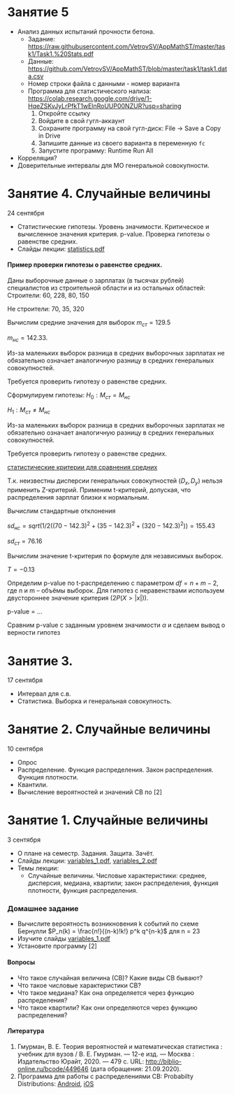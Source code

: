 # Занятие 5
- Анализ данных испытаний прочности бетона.
  - Задание: https://raw.githubusercontent.com/VetrovSV/AppMathST/master/task1/Task1.%20Stats.pdf
  - Данные: https://github.com/VetrovSV/AppMathST/blob/master/task1/task1.data.csv
  - Номер строки файла с данными - номер варианта
  - Программа для статистического нализа: https://colab.research.google.com/drive/1-HqeZSKvJyLrPfkT1wElnRoUUP00NZUR?usp=sharing
      1. Откройте ссылку
      2. Войдите в свой гугл-аккаунт 
      3. Сохраните программу на свой гугл-диск: File -> Save a Copy in Drive
      4. Запишите данные из своего варианта в переменную `fc`
      5. Запустите программу: Runtime Run All
- Корреляция?
- Доверительные интервалы для МО генеральной совокупности.


# Занятие 4. Случайные величины
24 сентября
- Статистические гипотезы. Уровень значимости. Критическое и вычисленное значения критерия. p-value. Проверка гипотезы о равенстве средних.
- Слайды лекции: [statistics.pdf](https://raw.githubusercontent.com/VetrovSV/AppMathST/master/statistics.pdf)

#### Пример проверки гипотезы о равенстве средних.
Даны выборочные данные о зарплатах (в тысячах рублей) специалистов из строительной области и из остальных областей:
Строители: 60, 228, 80, 150

Не строители: 70, 35, 320

Вычислим средние значения для выборок
$m_{ст} = 129.5$

$m_{нс} = 142.33$.

Из-за маленьких выборок разница в средних выборочных зарплатах не обязательно означает аналогичную разницу в средних генеральных совокупностей.

Требуется проверить гипотезу о равенстве средних.

Сформулируем гипотезы:
$H_0: M_{ст} = M_{нс}$

$H_1: M_{ст} \neq M_{нс}$

Из-за маленьких выборок разница в средних выборочных зарплатах не обязательно означает аналогичную разницу в средних генеральных совокупностей.

Требуется проверить гипотезу о равенстве средних. 

[статистические критерии для сравнения средних](https://raw.githubusercontent.com/VetrovSV/ST/master/%D0%9D%D0%B5%D0%BA%D0%BE%D1%82%D0%BE%D1%80%D1%8B%D0%B5%20%D1%81%D1%82%D0%B0%D1%82%D0%B8%D1%81%D1%82%D0%B8%D1%87%D0%B5%D1%81%D0%BA%D0%B8%D0%B5%20%D0%BA%D1%80%D0%B8%D1%82%D0%B5%D1%80%D0%B8%D0%B8.%201page.pdf)

Т.к. неизвестны дисперсии генеральных совокупностей ($D_x, D_y$) нельзя применить Z-критерий. 
Применим t-критерий, допуская, что распределения зарплат близки к нормальным.

Вычислим стандартные отклонения


$sd_{нс} = sqrt(1/2 ((70 - 142.3)^2 + (35 - 142.3)^2 + (320 - 142.3)^2)) = 155.43$

$sd_{ст} = 76.16$


Вычислим значение t-критерия по формуле для независимых выборок.

$T = - 0.13$

Определим p-value по t-распределению с параметром $df = n +m - 2$, где n и m – объёмы выборок. Для гипотез с неравенствами используем двустороннее значение критерия ($2P(X > |x|)$).

p-value = …

Сравним p-value c заданным уровнем значимости $\alpha$ и сделаем вывод о верности гипотез




# Занятие 3. 
17 сентября
- Интервал для с.в.
- Статистика. Выборка и генеральная совокупность.


# Занятие 2. Случайные величины
10 сентября
- Опрос
- Распределение. Функция распределения. Закон распределения. Функция плотности.
- Квантили.
- Вычисление вероятностей и значений СВ по [2]


# Занятие 1. Случайные величины
3 сентября
- О плане на семестр. Задания. Защита. Зачёт.
- Слайды лекции: [variables_1.pdf](https://github.com/VetrovSV/AppMathST/blob/master/variables_1.pdf?raw=true), [variables_2.pdf](https://github.com/VetrovSV/AppMathST/blob/master/variables_2.pdf?raw=true)
- Темы лекции:
  - Случайные величины. Числовые характеристики: среднее, дисперсия, медиана, квартили; закон распределения, функция плотности, функция распределения.

### Домашнее задание
- Вычислите вероятность возникновения k событий по схеме Бернулли
  $P_n(k) = \frac{n!}{(n-k)!k!} p^k q^{n-k}$ для n = 23
- Изучите слайды [variables_1.pdf](https://github.com/VetrovSV/AppMathST/blob/master/variables_1.pdf?raw=true)
- Установите программу [2]



#### Вопросы
- Что такое случайная величина (СВ)? Какие виды СВ бывают?
- Что такое числовые характеристики СВ?
- Что такое медиана? Как она определяется через функцию распределения?
- Что такое квартили? Как они определяются через функцию распределения?

#### Литература
1. Гмурман, В. Е.  Теория вероятностей и математическая статистика : учебник для вузов / В. Е. Гмурман. — 12-е изд. — Москва :
Издательство Юрайт, 2020. — 479 с. URL: http://biblio-online.ru/bcode/449646 (дата обращения: 21.09.2020).
2. Программа для работы с распределениями СВ: Probabilty Distributions: [Android](https://play.google.com/store/apps/details?id=com.mbognar.probdist&hl=ru_RU), [iOS](https://apps.apple.com/us/app/probability-distributions/id889106396)
